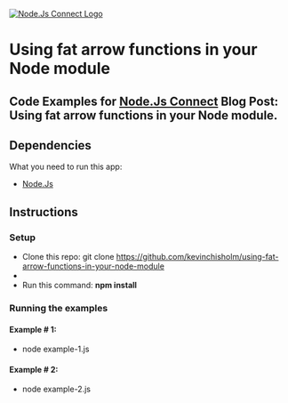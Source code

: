 [![Node.Js Connect Logo](http://www.nodejsconnect.com//sites/default/themes/drupalconnect/images/layout/logo-lo.png)](http://www.nodejsconnect.com/)

# Using fat arrow functions in your Node module

## Code Examples for [Node.Js Connect](http://www.nodejsconnect.com/) Blog Post: Using fat arrow functions in your Node module.

## Dependencies

What you need to run this app:

* [Node.Js](https://nodejs.org)

## Instructions

### Setup

* Clone this repo: git clone https://github.com/kevinchisholm/using-fat-arrow-functions-in-your-node-module
* 
* Run this command: **npm install**

### Running the examples

#### Example # 1:

* node example-1.js

#### Example # 2:

* node example-2.js

